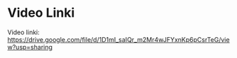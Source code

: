 # Video Linki 
Video linki: https://drive.google.com/file/d/1D1mI_saIQr_m2Mr4wJFYxnKp6pCsrTeG/view?usp=sharing
